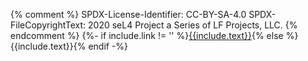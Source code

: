 {% comment %}
SPDX-License-Identifier: CC-BY-SA-4.0
SPDX-FileCopyrightText: 2020 seL4 Project a Series of LF Projects, LLC.
{% endcomment %}
{%- if include.link != '' %}[{{include.text}}]({{include.link}}){% else %}{{include.text}}{% endif -%}
